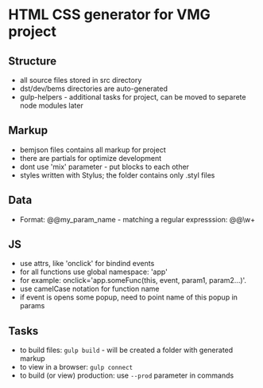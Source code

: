 # HTML CSS generator for VMG project

## Structure

- all source files stored in src directory
- dst/dev/bems directories are auto-generated
- gulp-helpers - additional tasks for project, can be moved to separete node modules later

## Markup
- bemjson files contains all markup for project
- there are partials for optimize development
- dont use 'mix' parameter - put blocks to each other
- styles written with Stylus; the folder contains only .styl files

## Data
- Format: @@my_param_name - matching a regular expresssion: @@\w+

## JS
- use attrs, like 'onclick' for bindind events
- for all functions use global namespace: 'app'
- for example: onclick='app.someFunc(this, event, param1, param2...)'. 
- use camelCase notation for function name
- if event is opens some popup, need to point name of this popup in params

## Tasks
- to build files: ```gulp build``` - will be created a folder with generated markup
- to view in a browser: ```gulp connect```
- to build (or view) production: use ```--prod``` parameter in commands
